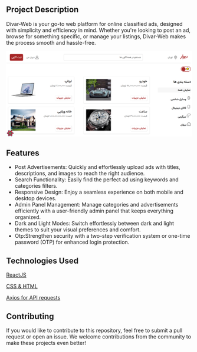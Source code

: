 ## Project Description
Divar-Web is your go-to web platform for online classified ads, designed with simplicity and efficiency in mind. Whether you're looking to post an ad, browse for something specific, or manage your listings, Divar-Web makes the process smooth and hassle-free.

<img src="https://github.com/Mobina-Karimi/Divar-Web/blob/main/readmeImages/HomePage.png"/>

## Features
<ul>
 <li>Post Advertisements: Quickly and effortlessly upload ads with titles, descriptions, and images to reach the right audience.</li>
 <li>Search Functionality: Easily find the perfect ad using keywords and categories filters.</li>
 <li>Responsive Design: Enjoy a seamless experience on both mobile and desktop devices.</li>
 <li>Admin Panel Management: Manage categories and advertisements efficiently with a user-friendly admin panel that keeps everything organized.</li>
 <li>Dark and Light Modes: Switch effortlessly between dark and light themes to suit your visual preferences and comfort.</li>
 <li>Otp:Strengthen security with a two-step verification system or one-time password (OTP) for enhanced login protection.</li>
</ul>

## Technologies Used
<a href="https://react.dev/">ReactJS</a>

<a href="https://www.w3schools.com/HTML/html_css.asp">CSS & HTML</a>

<a href="https://github.com/Mobina-Karimi/Divar-Web-API">Axios for API requests</a>

## Contributing
If you would like to contribute to this repository, feel free to submit a pull request or open an issue. We welcome contributions from the community to make these projects even better!
